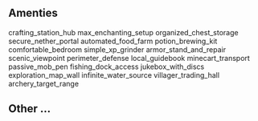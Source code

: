 ## Amenties
crafting_station_hub
max_enchanting_setup
organized_chest_storage
secure_nether_portal
automated_food_farm
potion_brewing_kit
comfortable_bedroom
simple_xp_grinder
armor_stand_and_repair
scenic_viewpoint
perimeter_defense
local_guidebook
minecart_transport
passive_mob_pen
fishing_dock_access
jukebox_with_discs
exploration_map_wall
infinite_water_source
villager_trading_hall
archery_target_range


## Other ...